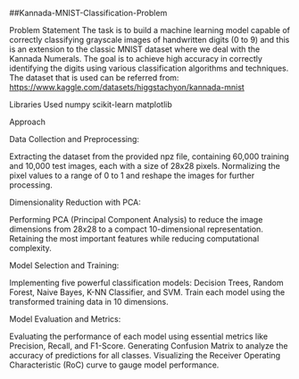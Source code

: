 ##Kannada-MNIST-Classification-Problem

Problem Statement
The task is to build a machine learning model capable of correctly classifying grayscale images of handwritten digits (0 to 9) and this is an extension to the classic MNIST dataset where we deal with the Kannada Numerals. The goal is to achieve high accuracy in correctly identifying the digits using various classification algorithms and techniques. The dataset that is used can be referred from: https://www.kaggle.com/datasets/higgstachyon/kannada-mnist

Libraries Used
numpy
scikit-learn
matplotlib

Approach

Data Collection and Preprocessing:

Extracting the dataset from the provided npz file, containing 60,000 training and 10,000 test images, each with a size of 28x28 pixels.
Normalizing the pixel values to a range of 0 to 1 and reshape the images for further processing.

Dimensionality Reduction with PCA:

Performing PCA (Principal Component Analysis) to reduce the image dimensions from 28x28 to a compact 10-dimensional representation.
Retaining the most important features while reducing computational complexity.

Model Selection and Training:

Implementing five powerful classification models: Decision Trees, Random Forest, Naive Bayes, K-NN Classifier, and SVM.
Train each model using the transformed training data in 10 dimensions.

Model Evaluation and Metrics:

Evaluating the performance of each model using essential metrics like Precision, Recall, and F1-Score.
Generating Confusion Matrix to analyze the accuracy of predictions for all classes.
Visualizing the Receiver Operating Characteristic (RoC) curve to gauge model performance.